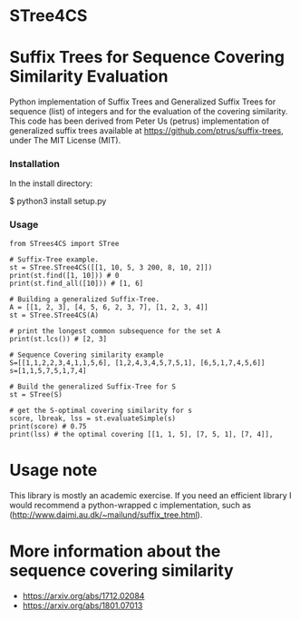 # STree4CS
# Suffix Trees for Sequence Covering Similarity Evaluation
Python implementation of Suffix Trees and Generalized Suffix Trees for sequence (list) of integers and for the evaluation of the covering similarity. 
This code has been derived from Peter Us (petrus) implementation of generalized suffix trees available at https://github.com/ptrus/suffix-trees, under The MIT License (MIT).


### Installation
In the install directory:

$ python3 install setup.py

### Usage

```python3
from STrees4CS import STree

# Suffix-Tree example.
st = STree.STree4CS([[1, 10, 5, 3 200, 8, 10, 2]])
print(st.find([1, 10])) # 0
print(st.find_all([10])) # [1, 6]

# Building a generalized Suffix-Tree.
A = [[1, 2, 3], [4, 5, 6, 2, 3, 7], [1, 2, 3, 4]]
st = STree.STree4CS(A)

# print the longest common subsequence for the set A
print(st.lcs()) # [2, 3]

# Sequence Covering similarity example
S=[[1,1,2,2,3,4,1,1,5,6], [1,2,4,3,4,5,7,5,1], [6,5,1,7,4,5,6]]
s=[1,1,5,7,5,1,7,4]

# Build the generalized Suffix-Tree for S
st = STree(S)

# get the S-optimal covering similarity for s
score, lbreak, lss = st.evaluateSimple(s)
print(score) # 0.75
print(lss) # the optimal covering [[1, 1, 5], [7, 5, 1], [7, 4]], 

```


# Usage note
This library is mostly an academic exercise. If you need an efficient library I would recommend a python-wrapped c implementation,
such as (http://www.daimi.au.dk/~mailund/suffix_tree.html).


# More information about the sequence covering similarity
* https://arxiv.org/abs/1712.02084
* https://arxiv.org/abs/1801.07013
